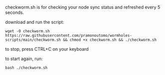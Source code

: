 checkworm.sh is for checking your node sync status and refreshed every 5 seconds.

download and run the script:

```
wget -O checkworm.sh https://raw.githubusercontent.com/pramonoutomo/wormholes-scripts/main/checkworm.sh && chmod +x checkworm.sh && ./checkworm.sh
```

to stop, press CTRL+C on your keyboard

to start again, run:

```
bash ./checkworm.sh
```
